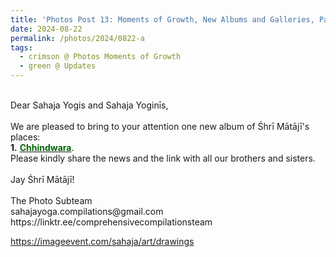 ```yaml
---
title: 'Photos Post 13: Moments of Growth, New Albums and Galleries, Part 27'
date: 2024-08-22
permalink: /photos/2024/0822-a
tags:
  - crimson @ Photos Moments of Growth
  - green @ Updates
---
```


<p>
<br>
Dear Sahaja Yogis and Sahaja Yoginīs,<br>
<br>
We are pleased to bring to your attention one new album of Śhrī Mātājī's places:<br>
<b>1.</b> <a href="https://imageevent.com/sahaja/shrimatajisplaces/chhindwara"><font color="DarkGreen"><b>Chhindwara</b></font></a>.<br>
Please kindly share the news and the link with all our brothers and sisters.<br>
<br>
Jay Śhrī Mātājī!<br>
<br>
The Photo Subteam<br>
sahajayoga.compilations@gmail.com<br>
https://linktr.ee/comprehensivecompilationsteam<br>
</p>

https://imageevent.com/sahaja/art/drawings